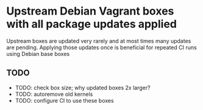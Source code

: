 # Upstream Debian Vagrant boxes with all package updates applied

Upstream boxes are updated very rarely and at most times many updates are
pending. Applying those updates once is beneficial for repeated CI runs using
Debian base boxes


## TODO

- TODO: check box size; why updated boxes 2x larger?
- TODO: autoremove old kernels
- TODO: configure CI to use these boxes
